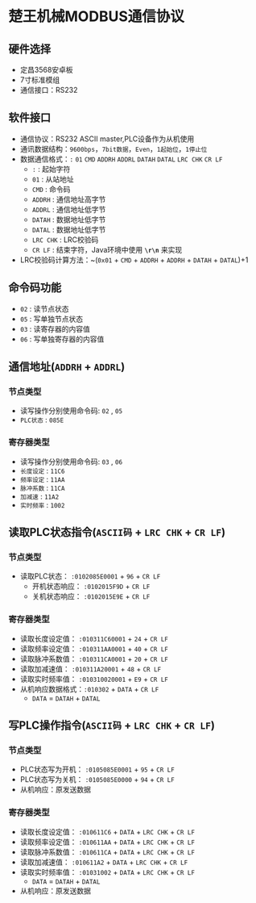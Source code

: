 # 楚王机械MODBUS通信协议

## 硬件选择
- 定昌3568安卓板
- 7寸标准模组
- 通信接口：RS232

## 软件接口
- 通信协议：RS232 ASCII master,PLC设备作为从机使用
- 通讯数据结构：`9600bps`，`7bit数据`，`Even`，`1起始位`，`1停止位`
- 数据通信格式：`:` `01` `CMD` `ADDRH` `ADDRL` `DATAH` `DATAL` `LRC CHK` `CR LF`
  - `:` : 起始字符
  - `01` : 从站地址
  - `CMD` : 命令码
  - `ADDRH` : 通信地址高字节
  - `ADDRL` : 通信地址低字节
  - `DATAH` : 数据地址低字节
  - `DATAL` : 数据地址低字节
  - `LRC CHK` : LRC校验码
  - `CR LF` : 结束字符，Java环境中使用 __`\r\n`__ 来实现
- LRC校验码计算方法：~(`0x01` + `CMD` + `ADDRH` + `ADDRH` + `DATAH` + `DATAL`)+1

## 命令码功能
- `02` : 读节点状态
- `05` : 写单独节点状态
- `03` : 读寄存器的内容值
- `06` : 写单独寄存器的内容值

## 通信地址(`ADDRH` + `ADDRL`)
### 节点类型
- 读写操作分别使用命令码: `02` , `05`
- `PLC状态` : `085E`
### 寄存器类型
- 读写操作分别使用命令码: `03` , `06`
- `长度设定` : `11C6`
- `频率设定` : `11AA`
- `脉冲系数` : `11CA`
- `加减速` : `11A2`
- `实时频率` : `1002`

## 读取PLC状态指令(`ASCII码` + `LRC CHK` + `CR LF`)
### 节点类型
- 读取PLC状态： `:0102085E0001` + `96` + `CR LF`
  - 开机状态响应： `:0102015F9D` + `CR LF`
  - 关机状态响应： `:0102015E9E` + `CR LF`
### 寄存器类型
- 读取长度设定值： `:010311C60001` + `24` + `CR LF`
- 读取频率设定值： `:010311AA0001` + `40` + `CR LF`
- 读取脉冲系数值： `:010311CA0001` + `20` + `CR LF`
- 读取加减速值： `:010311A20001` + `48` + `CR LF`
- 读取实时频率值： `:010310020001` + `E9` + `CR LF`
- 从机响应数据格式：`:010302` + `DATA` + `CR LF`
  - `DATA` = `DATAH` + `DATAL`

## 写PLC操作指令(`ASCII码` + `LRC CHK` + `CR LF`)
### 节点类型
- PLC状态写为开机： `:0105085E0001` + `95` + `CR LF`
- PLC状态写为关机： `:0105085E0000` + `94` + `CR LF`
- 从机响应：原发送数据
### 寄存器类型
- 读取长度设定值： `:010611C6` + `DATA` + `LRC CHK` + `CR LF`
- 读取频率设定值： `:010611AA` + `DATA` + `LRC CHK` + `CR LF`
- 读取脉冲系数值： `:010611CA` + `DATA` + `LRC CHK` + `CR LF`
- 读取加减速值： `:010611A2` + `DATA` + `LRC CHK` + `CR LF`
- 读取实时频率值： `:01031002` + `DATA` + `LRC CHK` + `CR LF`
  - `DATA` = `DATAH` + `DATAL`
- 从机响应：原发送数据
